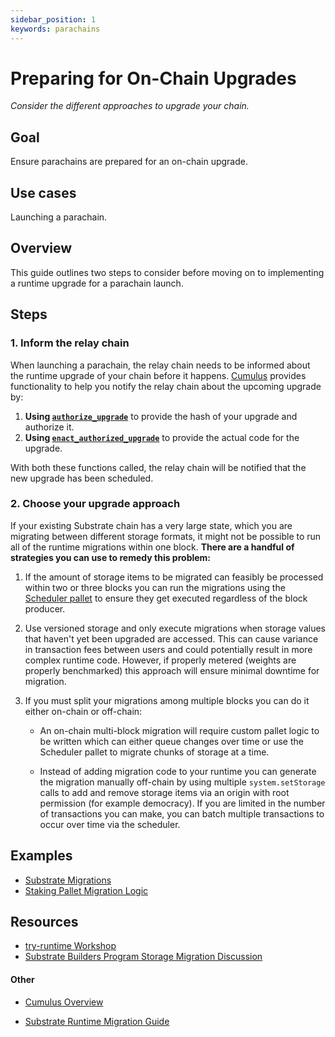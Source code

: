 ```yaml
---
sidebar_position: 1
keywords: parachains
---
```


# Preparing for On-Chain Upgrades

_Consider the different approaches to upgrade your chain._

## Goal

Ensure parachains are prepared for an on-chain upgrade.

## Use cases

Launching a parachain.

## Overview

This guide outlines two steps to consider before moving on to implementing
a runtime upgrade for a parachain launch.

## Steps

### 1. Inform the relay chain

When launching a parachain, the relay chain needs to be informed about the
runtime upgrade of your chain before it happens. [Cumulus][cumulus-gh] provides
functionality to help you notify the relay chain about the upcoming upgrade by:

1.  **Using
    [`authorize_upgrade`](https://github.com/paritytech/cumulus/blob/d935b81e7010fcf5c5639e238c78d865c1d6ed67/pallets/parachain-system/src/lib.rs#L359)**
    to provide the hash of your upgrade and authorize it.
2.  **Using
    [`enact_authorized_upgrade`](https://github.com/paritytech/cumulus/blob/d935b81e7010fcf5c5639e238c78d865c1d6ed67/pallets/parachain-system/src/lib.rs#L369)**
    to provide the actual code for the upgrade.

With both these functions called, the relay chain will be notified that the new
upgrade has been scheduled.

### 2. Choose your upgrade approach

If your existing Substrate chain has a very large state, which you are migrating
between different storage formats, it might not be possible to run all of the
runtime migrations within one block. **There are a handful of strategies you can
use to remedy this problem:**

1. If the amount of storage items to be migrated can feasibly be processed
   within two or three blocks you can run the migrations using the
   [Scheduler pallet](https://github.com/paritytech/substrate/tree/master/frame/scheduler)
   to ensure they get executed regardless of the block producer.

2. Use versioned storage and only execute migrations when storage values that
   haven't yet been upgraded are accessed. This can cause variance in
   transaction fees between users and could potentially result in more complex
   runtime code. However, if properly metered (weights are properly benchmarked)
   this approach will ensure minimal downtime for migration.

3. If you must split your migrations among multiple blocks you can do it either
   on-chain or off-chain:

   - An on-chain multi-block migration will require custom pallet logic to be
     written which can either queue changes over time or use the Scheduler
     pallet to migrate chunks of storage at a time.

   - Instead of adding migration code to your runtime you can generate the
     migration manually off-chain by using multiple `system.setStorage` calls to
     add and remove storage items via an origin with root
     permission (for example democracy). If you are limited in the number of
     transactions you can make, you can batch multiple transactions to occur
     over time via the scheduler.

## Examples

- [Substrate Migrations](https://github.com/apopiak/substrate-migrations)
- [Staking Pallet Migration Logic](https://github.com/paritytech/substrate/blob/6be513d663836c5c5b8a436f5712402a1c5365a3/frame/staking/src/lib.rs#L757)

## Resources

- [try-runtime Workshop](https://www.crowdcast.io/e/substrate-seminar/41)
- [Substrate Builders Program Storage Migration Discussion](https://drive.google.com/file/d/19HPFUmSQIxVkxaVSg1SWveSdvjHUw1b8/view?usp=sharing)

#### Other

- [Cumulus Overview](https://github.com/paritytech/cumulus/blob/master/docs/overview.md)

- [Substrate Runtime Migration Guide](https://hackmd.io/BQt-gvEdT66Kbw0j5ySlWw?view)

[cumulus-gh]: https://github.com/paritytech/cumulus#cumulus-cloud
